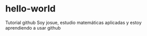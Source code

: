 # hello-world
Tutorial github
Soy josue, estudio matemáticas aplicadas y estoy aprendiendo a usar github
